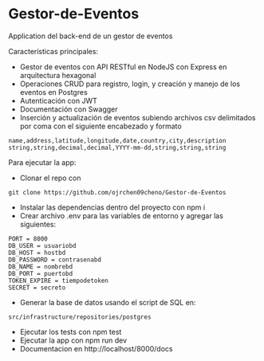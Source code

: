 # Gestor-de-Eventos

Application del back-end de un gestor de eventos

Características principales:
- Gestor de eventos con API RESTful en NodeJS con Express en arquitectura hexagonal
- Operaciones CRUD para registro, login, y creación y manejo de los eventos en Postgres
- Autenticación con JWT
- Documentación con Swagger
- Inserción y actualización de eventos subiendo archivos csv delimitados por coma con el siguiente encabezado y formato
```
name,address,latitude,longitude,date,country,city,description
string,string,decimal,decimal,YYYY-mm-dd,string,string,string
```
Para ejecutar la app:

- Clonar el repo con 
```
git clone https://github.com/ojrchen09cheno/Gestor-de-Eventos
```
- Instalar las dependencias dentro del proyecto con npm i
- Crear archivo .env para las variables de entorno y agregar las siguientes:
```
PORT = 8000
DB_USER = usuariobd
DB_HOST = hostbd
DB_PASSWORD = contrasenabd
DB_NAME = nombrebd
DB_PORT = puertobd
TOKEN_EXPIRE = tiempodetoken
SECRET = secreto
```
- Generar la base de datos usando el script de SQL en:
```
src/infrastructure/repositories/postgres
```
- Ejecutar los tests con npm test
- Ejecutar la app con npm run dev
- Documentacion en http://localhost/8000/docs
